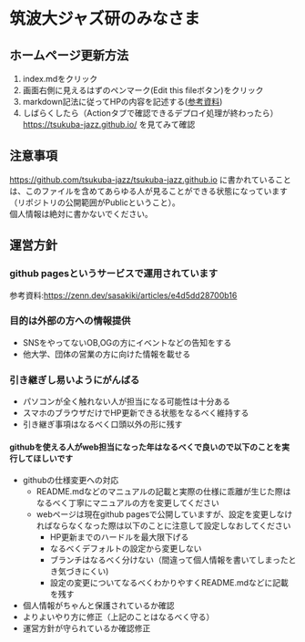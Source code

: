 # 筑波大ジャズ研のみなさま
## ホームページ更新方法
1. index.mdをクリック
2. 画面右側に見えるはずのペンマーク(Edit this fileボタン)をクリック
3. markdown記法に従ってHPの内容を記述する([参考資料](https://www.cosmo.sci.hokudai.ac.jp/~ymoteki/contents/markdown.html))
4. しばらくしたら（Actionタブで確認できるデプロイ処理が終わったら）https://tsukuba-jazz.github.io/ を見てみて確認
## 注意事項
https://github.com/tsukuba-jazz/tsukuba-jazz.github.io に書かれていることは、このファイルを含めてあらゆる人が見ることができる状態になっています（リポジトリの公開範囲がPublicということ）。<br>
個人情報は絶対に書かないでください。
## 運営方針
### github pagesというサービスで運用されています
参考資料:https://zenn.dev/sasakiki/articles/e4d5dd28700b16
### 目的は外部の方への情報提供
- SNSをやってないOB,OGの方にイベントなどの告知をする
- 他大学、団体の営業の方に向けた情報を載せる
### 引き継ぎし易いようにがんばる
- パソコンが全く触れない人が担当になる可能性は十分ある
- スマホのブラウザだけでHP更新できる状態をなるべく維持する
- 引き継ぎ事項はなるべく口頭以外の形に残す
#### githubを使える人がweb担当になった年はなるべくで良いので以下のことを実行してほしいです
- githubの仕様変更への対応
    - README.mdなどのマニュアルの記載と実際の仕様に乖離が生じた際はなるべく丁寧にマニュアルの方を変更してください
    - webページは現在github pagesで公開していますが、設定を変更しなければならなくなった際は以下のことに注意して設定しなおしてください
        - HP更新までのハードルを最大限下げる
        - なるべくデフォルトの設定から変更しない
        - ブランチはなるべく分けない（間違って個人情報を書いてしまったとき気づきにくい)
        - 設定の変更についてなるべくわかりやすくREADME.mdなどに記載を残す
- 個人情報がちゃんと保護されているか確認
- よりよいやり方に修正（上記のことはなるべく守る）
- 運営方針が守られているか確認修正
